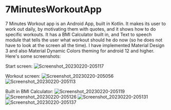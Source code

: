# 7MinutesWorkoutApp

7 Minutes Workout app is an Android App, built in Kotlin. It makes its user to work out daily, by motivating them with quotes, and it shows how to do specific workouts. It has a BMI Calculator built in, and Text to speech module that tells the user what workout should he do now (so he does not have to look at the screen all the time). I have implemented Material Design 3 and also Material Dynamic Colors theming for android 12 and higher. Here's some screenshots:

Start screen:
![Screenshot_20230220-205117](https://user-images.githubusercontent.com/123411141/220622287-1286c235-b244-476d-b087-3bafe20c290a.png)

Workout screen:
![Screenshot_20230220-205056](https://user-images.githubusercontent.com/123411141/220622372-6b9d8ab4-a4a3-4b30-a6eb-b6feb4d720ba.png)
![Screenshot_20230220-205113](https://user-images.githubusercontent.com/123411141/220622389-5f07984c-9fed-4b5f-ae3e-c6889cf93bb1.png)

Built in BMI Calculator:
![Screenshot_20230220-205119](https://user-images.githubusercontent.com/123411141/220622964-4412625b-7b26-4588-8c68-37f1e2ec959a.png)
![Screenshot_20230220-205126](https://user-images.githubusercontent.com/123411141/220622966-fc493b4e-0e5b-4a2b-b87a-ceaeedd5ed00.png)
![Screenshot_20230220-205131](https://user-images.githubusercontent.com/123411141/220622968-273d7c52-8ef6-462b-8931-ebc418bced9a.png)
![Screenshot_20230220-205137](https://user-images.githubusercontent.com/123411141/220622971-8757791b-0071-4c76-a102-d21fa8a07c6e.png)
